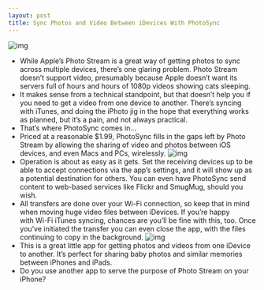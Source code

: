 ```yaml
---
layout: post
title: Sync Photos and Video Between iDevices With PhotoSync
---
```

![img](http://media.idownloadblog.com/wp-content/uploads/2011/10/photosync2.png)
* While Apple’s Photo Stream is a great way of getting photos to sync across multiple devices, there’s one glaring problem. Photo Stream doesn’t support video, presumably because Apple doesn’t want its servers full of hours and hours of 1080p videos showing cats sleeping.
* It makes sense from a technical standpoint, but that doesn’t help you if you need to get a video from one device to another. There’s syncing with iTunes, and doing the iPhoto jig in the hope that everything works as planned, but it’s a pain, and not always practical.
* That’s where PhotoSync comes in…
* Priced at a reasonable $1.99, PhotoSync fills in the gaps left by Photo Stream by allowing the sharing of video and photos between iOS devices, and even Macs and PCs, wirelessly.
![img](http://media.idownloadblog.com/wp-content/uploads/2011/10/photosync3.png)
* Operation is about as easy as it gets. Set the receiving devices up to be able to accept connections via the app’s settings, and it will show up as a potential destination for others. You can even have PhotoSync send content to web-based services like Flickr and SmugMug, should you wish.
* All transfers are done over your Wi-Fi connection, so keep that in mind when moving huge video files between iDevices. If you’re happy with Wi-Fi iTunes syncing, chances are you’ll be fine with this, too. Once you’ve initiated the transfer you can even close the app, with the files continuing to copy in the background.
![img](http://media.idownloadblog.com/wp-content/uploads/2011/10/phtosync1.png)
* This is a great little app for getting photos and videos from one iDevice to another. It’s perfect for sharing baby photos and similar memories between iPhones and iPads.
* Do you use another app to serve the purpose of Photo Stream on your iPhone?


